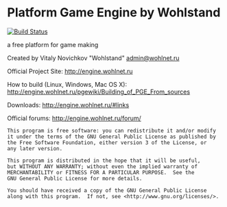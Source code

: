 Platform Game Engine by Wohlstand
===========
[![Build Status](https://semaphoreci.com/api/v1/projects/604cbe8f-44de-4754-99a5-28bc11764b39/471601/badge.svg)](https://semaphoreci.com/wohlstand/pge-project)  

a free platform for game making

Created by Vitaly Novichkov "Wohlstand" <admin@wohlnet.ru>

Official Project Site: http://engine.wohlnet.ru

How to build (Linux, Windows, Mac OS X):
http://engine.wohlnet.ru/pgewiki/Building_of_PGE_From_sources

Downloads: http://engine.wohlnet.ru/#links

Official forums: http://engine.wohlnet.ru/forum/


    This program is free software: you can redistribute it and/or modify
    it under the terms of the GNU General Public License as published by
    the Free Software Foundation, either version 3 of the License, or
    any later version.
    
    This program is distributed in the hope that it will be useful,
    but WITHOUT ANY WARRANTY; without even the implied warranty of
    MERCHANTABILITY or FITNESS FOR A PARTICULAR PURPOSE.  See the
    GNU General Public License for more details.
    
    You should have received a copy of the GNU General Public License
    along with this program.  If not, see <http://www.gnu.org/licenses/>.
